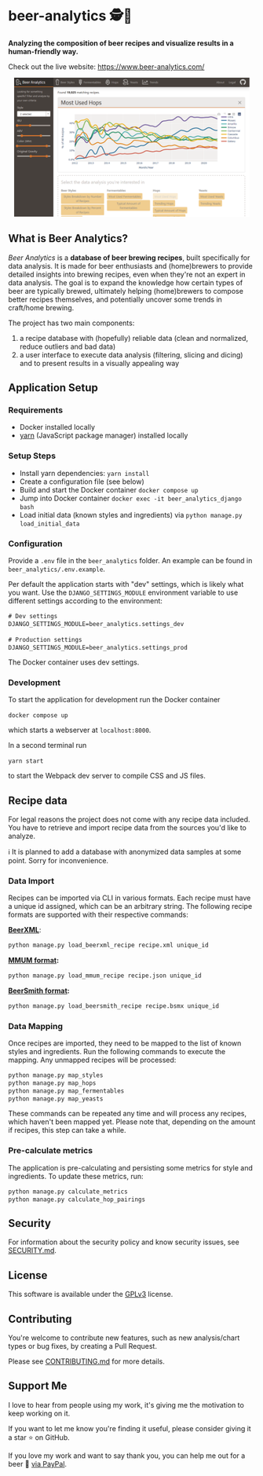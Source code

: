 beer-analytics 🕵️🍺
===================

**Analyzing the composition of beer recipes and visualize results in a human-friendly way.**

Check out the live website: https://www.beer-analytics.com/

<p align="center"><img alt="Logo" src="screenshot.png" width="480" height="283" /></p>

What is Beer Analytics?
-----------------------

*Beer Analytics* is a **database of beer brewing recipes**, built specifically for data analysis. It is made for beer
enthusiasts and (home)brewers to provide detailed insights into brewing recipes, even when they're not an expert in data
analysis. The goal is to expand the knowledge how certain types of beer are typically brewed, ultimately helping
(home)brewers to compose better recipes themselves, and potentially uncover some trends in craft/home brewing.

The project has two main components:

1) a recipe database with (hopefully) reliable data (clean and normalized, reduce outliers and bad data)
2) a user interface to execute data analysis (filtering, slicing and dicing) and to present results in a visually
   appealing way

Application Setup
-----------------

### Requirements

- Docker installed locally
- [yarn](https://yarnpkg.com/) (JavaScript package manager) installed locally

### Setup Steps

- Install yarn dependencies: `yarn install`
- Create a configuration file (see below)
- Build and start the Docker container `docker compose up`
- Jump into Docker container `docker exec -it beer_analytics_django bash`
- Load initial data (known styles and ingredients) via `python manage.py load_initial_data`

### Configuration

Provide a `.env` file in the `beer_analytics` folder. An example can be found in `beer_analytics/.env.example`.

Per default the application starts with "dev" settings, which is likely what you want. Use the `DJANGO_SETTINGS_MODULE`
environment variable to use different settings according to the environment:

```
# Dev settings
DJANGO_SETTINGS_MODULE=beer_analytics.settings_dev

# Production settings
DJANGO_SETTINGS_MODULE=beer_analytics.settings_prod
```

The Docker container uses dev settings.

### Development

To start the application for development run the Docker container

`docker compose up`

which starts a webserver at `localhost:8000`.

In a second terminal run

`yarn start`

to start the Webpack dev server to compile CSS and JS files.

Recipe data
-----------

For legal reasons the project does not come with any recipe data included. You have to retrieve and import recipe data 
from the sources you'd like to analyze.

ℹ️ It is planned to add a database with anonymized data samples at some point. Sorry for inconvenience.

### Data Import

Recipes can be imported via CLI in various formats. Each recipe must have a unique id assigned, which can be an
arbitrary string. The following recipe formats are supported with their respective commands:

**[BeerXML](http://www.beerxml.com/)**:

```bash
python manage.py load_beerxml_recipe recipe.xml unique_id
```

**[MMUM format](https://www.maischemalzundmehr.de/):**

```bash
python manage.py load_mmum_recipe recipe.json unique_id
```

**[BeerSmith format](https://beersmithrecipes.com/):**

```bash
python manage.py load_beersmith_recipe recipe.bsmx unique_id
```

### Data Mapping

Once recipes are imported, they need to be mapped to the list of known styles and ingredients. Run the following
commands to execute the mapping. Any unmapped recipes will be processed:

```
python manage.py map_styles
python manage.py map_hops
python manage.py map_fermentables
python manage.py map_yeasts
```

These commands can be repeated any time and will process any recipes, which haven't been mapped yet. Please note that,
depending on the amount if recipes, this step can take a while.

### Pre-calculate metrics

The application is pre-calculating and persisting some metrics for style and ingredients. To update these metrics, run:

```
python manage.py calculate_metrics
python manage.py calculate_hop_pairings
```

Security
--------
For information about the security policy and know security issues, see [SECURITY.md](SECURITY.md). 

License
-------
This software is available under the [GPLv3](LICENSE) license.

Contributing
------------
You're welcome to contribute new features, such as new analysis/chart types or bug fixes, by creating a Pull Request.

Please see [CONTRIBUTING.md](CONTRIBUTING.md) for more details.

Support Me
----------
I love to hear from people using my work, it's giving me the motivation to keep working on it.

If you want to let me know you're finding it useful, please consider giving it a star ⭐ on GitHub.

If you love my work and want to say thank you, you can help me out for a beer 🍻️
[via PayPal](https://paypal.me/ChristianScheb).

